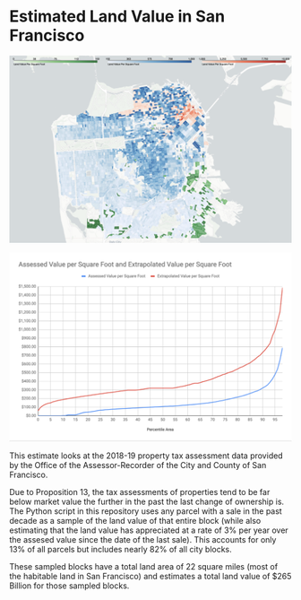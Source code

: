 # Estimated Land Value in San Francisco

![Map of Land Value Per Square Foot by Block](./sf_extrapolated_land_value.png)

![Chart of Land Value Per Square Foot by Block](./sf_land_value_per_square_foot.png)

This estimate looks at the 2018-19 property tax assessment data provided by
the Office of the Assessor-Recorder of the City and County of San Francisco.

Due to Proposition 13, the tax assessments of properties tend to be far
below market value the further in the past the last change of ownership is.
The Python script in this repository uses any parcel with a sale in the past
decade as a sample of the land value of that entire block (while also
estimating that the land value has appreciated at a rate of 3% per year over
the assesed value since the date of the last sale). This accounts for only
13% of all parcels but includes nearly 82% of all city blocks.

These sampled blocks have a total land area of 22 square miles (most of the
habitable land in San Francisco) and estimates a total land value of $265
Billion for those sampled blocks.
